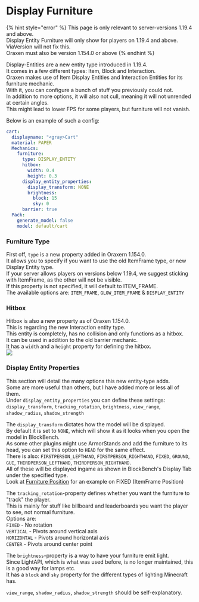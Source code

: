 # Display Furniture

{% hint style="error" %}
This page is only relevant to server-versions 1.19.4 and above.\
Display Entity Furniture will only show for players on 1.19.4 and above.\
ViaVersion will not fix this.\
Oraxen must also be version 1.154.0 or above
{% endhint %}

Display-Entities are a new entity type introduced in 1.19.4.\
It comes in a few different types: Item, Block and Interaction.\
Oraxen makes use of Item Display Entities and Interaction Entities for its furniture mechanic.\
With it, you can configure a bunch of stuff you previously could not.\
In addition to more options, it will also not cull, meaning it will not unrended at certain angles.\
This might lead to lower FPS for some players, but furniture will not vanish.

Below is an example of such a config:
```yml
cart:
  displayname: "<gray>Cart"
  material: PAPER
  Mechanics:
    furniture:
      type: DISPLAY_ENTITY
      hitbox:
        width: 0.4
        height: 0.3
      display_entity_properties:
        display_transform: NONE
        brightness:
          block: 15
          sky: 0
      barrier: true
  Pack:
    generate_model: false
    model: default/cart
```

### Furniture Type
First off, `type` is a new property added in Oraxern 1.154.0.\
It allows you to specify if you want to use the old ItemFrame type, or new Display Entity type.\
If your server allows players on versions below 1.19.4, we suggest sticking with ItemFrame, as the other will not be visible.\
If this property is not specified, it will default to ITEM_FRAME.\
The available options are: `ITEM_FRAME`, `GLOW_ITEM_FRAME` & `DISPLAY_ENTITY`

### Hitbox
Hitbox is also a new property as of Oraxen 1.154.0.\
This is regarding the new Interaction entity type.\
This entity is completely, has no collision and only functions as a hitbox.\
It can be used in addition to the old barrier mechanic.\
It has a `width` and a `height` property for defining the hitbox.\
![](https://media.discordapp.net/attachments/743544047733440582/1085341928004005918/image.png?width=998&height=910)

### Display Entity Properties
This section will detail the many options this new entity-type adds.\
Some are more useful than others, but I have added more or less all of them.\
Under `display_entity_properties` you can define these settings:\
`display_transform`, `tracking_rotation`, `brightness`, `view_range`, `shadow_radius`, `shadow_strength`

The `display_transform` dictates how the model will be displayed.\
By default it is set to `NONE`, which will show it as it looks when you open the model in BlockBench.\
As some other plugins might use ArmorStands and add the furniture to its head, you can set this option to `HEAD` for the same effect.\
There is also: `FIRSTPERSON_LEFTHAND`, `FIRSTPERSON_RIGHTHAND`, `FIXED`, `GROUND`, `GUI`, `THIRDPERSON_LEFTHAND`, `THIRDPERSON_RIGHTHAND`.\
All of these will be displayed ingame as shown in BlockBench's Display Tab under the specified type.\
Look at [Furniture Position](furniture_position.md) for an example on FIXED (ItemFrame Position)

The `tracking_rotation`-property defines whether you want the furniture to "track" the player.\
This is mainly for stuff like billboard and leaderboards you want the player to see, not normal furniture.\
Options are:\
`FIXED` - No rotation\
`VERTICAL` - Pivots around vertical axis\
`HORIZONTAL` - Pivots around horizontal axis\
`CENTER` - Pivots around center point

The `brightness`-property is a way to have your furniture emit light.\
Since LightAPI, which is what was used before, is no longer maintained, this is a good way for lamps etc.\
It has a `block` and `sky` property for the different types of lighting Minecraft has.

`view_range`, `shadow_radius`, `shadow_strength` should be self-explanatory.
